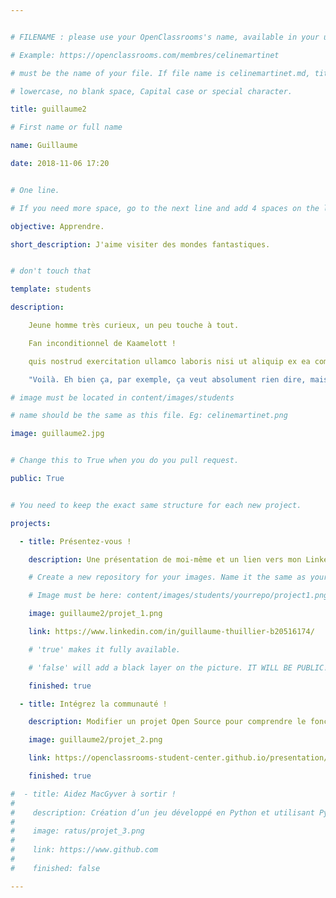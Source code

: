 ```yaml
---


# FILENAME : please use your OpenClassrooms's name, available in your url.

# Example: https://openclassrooms.com/membres/celinemartinet

# must be the name of your file. If file name is celinemartinet.md, title is celinemartinet.

# lowercase, no blank space, Capital case or special character.

title: guillaume2

# First name or full name

name: Guillaume

date: 2018-11-06 17:20


# One line.

# If you need more space, go to the next line and add 4 spaces on the left, as in 'description'.

objective: Apprendre.

short_description: J'aime visiter des mondes fantastiques.


# don't touch that

template: students

description:

    Jeune homme très curieux, un peu touche à tout.

    Fan inconditionnel de Kaamelott !

    quis nostrud exercitation ullamco laboris nisi ut aliquip ex ea commodo

    "Voilà. Eh bien ça, par exemple, ça veut absolument rien dire, mais l’effet reste le même."

# image must be located in content/images/students

# name should be the same as this file. Eg: celinemartinet.png

image: guillaume2.jpg


# Change this to True when you do you pull request.

public: True


# You need to keep the exact same structure for each new project.

projects:

  - title: Présentez-vous !

    description: Une présentation de moi-même et un lien vers mon LinkedIn.

    # Create a new repository for your images. Name it the same as your nickname and profile picture.

    # Image must be here: content/images/students/yourrepo/project1.png

    image: guillaume2/projet_1.png

    link: https://www.linkedin.com/in/guillaume-thuillier-b20516174/

    # 'true' makes it fully available.

    # 'false' will add a black layer on the picture. IT WILL BE PUBLIC!

    finished: true

  - title: Intégrez la communauté !

    description: Modifier un projet Open Source pour comprendre le fonctionnement de Git, de Github et des pull requests. 

    image: guillaume2/projet_2.png

    link: https://openclassrooms-student-center.github.io/presentation/students/guillaume2.html

    finished: true

#  - title: Aidez MacGyver à sortir !
#
#    description: Création d’un jeu développé en Python et utilisant PyGame.
#
#    image: ratus/projet_3.png
#
#    link: https://www.github.com
#
#    finished: false

---
```

